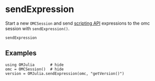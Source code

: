 # sendExpression

Start a new `OMCSession` and send
[scripting API](https://openmodelica.org/doc/OpenModelicaUsersGuide/latest/scripting_api.html)
expressions to the omc session with `sendExpression()`.

```@docs
sendExpression
```

## Examples

```@repl
using OMJulia       # hide
omc = OMCSession()  # hide
version = OMJulia.sendExpression(omc, "getVersion()")
```
